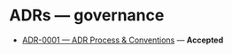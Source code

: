 # ADRs — governance

- [ADR-0001 — ADR Process & Conventions](../ADR-0001_adr-process-and-conventions.md) — **Accepted**
